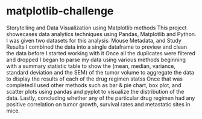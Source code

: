 # matplotlib-challenge
Storytelling and Data Visualization using Matplotlib methods 
This project showecases data analytics techniques using Pandas, Matplotlib and Python.
I was given two datasets for this analysis: Mouse Metadata, and Study Results
I combined the data into a single dataframe to preview and clean the data before I started working with it
Once all the duplicates were filtered and dropped
I began to parse my data using various methods beginning with a summary statistic table to show the (mean, median, variance, standard deviation and the SEM) of the tumor volume to aggregate the data to display the results of each of the drug regimen statss
Once that was completed I used other methods such as bar & pie chart, box plot, and scatter plots using pandas and pyplot to visualize the distribution of the data.
Lastly, concluding whether any of the particular drug regimen had any positive correlation on tumor growth, survival rates and metastatic sites in mice.
